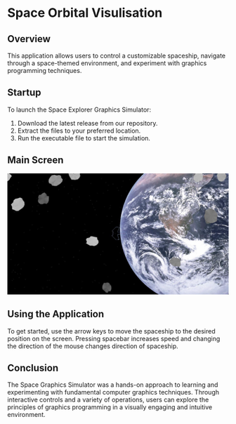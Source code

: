 # Space Orbital Visulisation

## Overview
This application allows users to control a customizable spaceship, navigate through a space-themed environment, and experiment with graphics programming techniques.

## Startup
To launch the Space Explorer Graphics Simulator:
1. Download the latest release from our repository.
2. Extract the files to your preferred location.
3. Run the executable file to start the simulation.

## Main Screen
![Main Screen](assets/main.png)




## Using the Application
To get started, use the arrow keys to move the spaceship to the desired position on the screen. Pressing spacebar increases speed and changing the direction of the mouse changes direction of spaceship.



## Conclusion
The Space Graphics Simulator was a hands-on approach to learning and experimenting with fundamental computer graphics techniques. Through interactive controls and a variety of operations, users can explore the principles of graphics programming in a visually engaging and intuitive environment.
